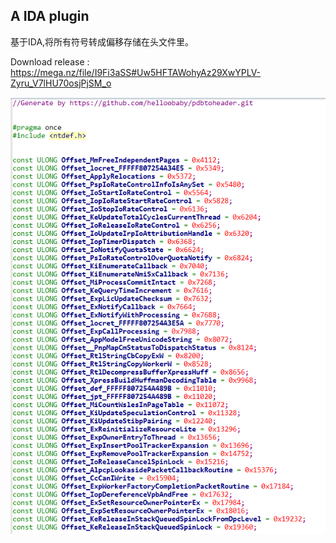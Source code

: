 ## A IDA plugin

基于IDA,将所有符号转成偏移存储在头文件里。

Download release :  https://mega.nz/file/I9Fi3aSS#Uw5HFTAWohyAz29XwYPLV-Zyru_V7lHU70osjPjSM_o  


![Image Text](https://github.com/helloobaby/pdbtoheader/blob/master/QQ截图20220419213541.png)


